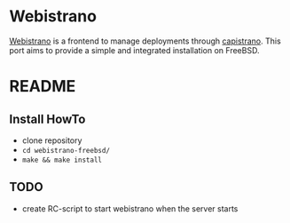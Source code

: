 # Webistrano

[Webistrano][1] is a frontend to manage deployments through [capistrano][0]. This port
aims to provide a simple and integrated installation on FreeBSD.

[0]: http://www.capify.org/
[1]: http://labs.peritor.com/webistrano

# README

## Install HowTo

 * clone repository
 * `cd webistrano-freebsd/`
 * `make && make install`

## TODO

 * create RC-script to start webistrano when the server starts

